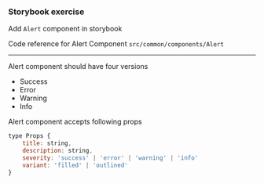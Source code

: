 ### Storybook exercise

Add `Alert` component in storybook

Code reference for Alert Component `src/common/components/Alert`

---

Alert component should have four versions

- Success
- Error
- Warning
- Info

Alert component accepts following props

```js
type Props {
    title: string,
    description: string,
    severity: 'success' | 'error' | 'warning' | 'info'
    variant: 'filled' | 'outlined'
}
```

